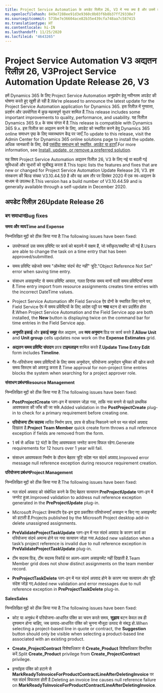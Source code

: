 ```yaml
---
title: Project Service Automation के अपडेट रिलीज़ 26, V3 में नया क्या है और उसमें क्या परिवर्तन हुआ है
ms.openlocfilehash: 849e7288ee91d3e9360c0b03f6b8b37ff29338e7
ms.sourcegitcommit: 573be7e36604ace82b35e439cfa748aa7c587415
ms.translationtype: HT
ms.contentlocale: hi-IN
ms.lasthandoff: 11/25/2020
ms.locfileid: "4643265"
---
```

<a name="project-service-automation-update-release-26-v3"></a><span data-ttu-id="b605b-102">Project Service Automation V3 अद्यतन रिलीज़ 26, V3</span><span class="sxs-lookup"><span data-stu-id="b605b-102">Project Service Automation Update Release 26, V3</span></span>
================================================

<span data-ttu-id="b605b-103">हमें Dynamics 365 के लिए Project Service Automation अनुप्रयोग हेतु नवीनतम अपडेट की घोषणा करते हुए खुशी हो रही है.</span><span class="sxs-lookup"><span data-stu-id="b605b-103">We’re pleased to announce the latest update for the Project Service Automation application for Dynamics 365.</span></span> <span data-ttu-id="b605b-104">इस रिलीज़ में गुणवत्ता, प्रदर्शन और उपयोगिता में कुछ महत्वपूर्ण सुधार शामिल हैं.</span><span class="sxs-lookup"><span data-stu-id="b605b-104">This release includes some important improvements to quality, performance, and usability.</span></span> <span data-ttu-id="b605b-105">यह रिलीज़ Dynamics 365 9.x के साथ संगत में है.</span><span class="sxs-lookup"><span data-stu-id="b605b-105">This release is compatible with Dynamics 365 9.x.</span></span> <span data-ttu-id="b605b-106">इस रिलीज़ का अद्यतन करने के लिए, अपडेट को स्थापित करने हेतु Dynamics 365 online समाधन पृष्ठ के लिए व्यवस्थापन केंद्र पर जाएँ.</span><span class="sxs-lookup"><span data-stu-id="b605b-106">To update to this release, visit the Admin Center for Dynamics 365 online solutions page to install the update.</span></span> <span data-ttu-id="b605b-107">अधिक जानकारी के लिए, देखें [पसंदीदा समाधान को स्थापित, अपडेट या हटाएँ](https://docs.microsoft.com/power-platform/admin/install-remove-preferred-solution).</span><span class="sxs-lookup"><span data-stu-id="b605b-107">For more information, see [Install, update, or remove a preferred solution](https://docs.microsoft.com/power-platform/admin/install-remove-preferred-solution).</span></span>

<span data-ttu-id="b605b-108">यह विषय Project Service Automation अद्यतन रिलीज़ 26, V3 के लिए नई या बदली गई सुविधाओं और सुधारों को सूचीबद्ध करता है.</span><span class="sxs-lookup"><span data-stu-id="b605b-108">This topic lists the features and fixes that are new or changed for Project Service Automation Update Release 26, V3.</span></span> <span data-ttu-id="b605b-109">इस संस्करण की बिल्ड संख्या V3.10.44.59 है और यह आम तौर पर दिसंबर 2020 में एक स्व-अद्यतन के माध्यम से उपलब्ध है.</span><span class="sxs-lookup"><span data-stu-id="b605b-109">This version has a build number of V3.10.44.59 and is generally available through a self-update in December 2020.</span></span>

<a name="update-release-26"></a><span data-ttu-id="b605b-110">अपडेट रिलीज़ 26</span><span class="sxs-lookup"><span data-stu-id="b605b-110">Update Release 26</span></span>
-----------------

### <a name="bug-fixes"></a><span data-ttu-id="b605b-111">बग समाधान</span><span class="sxs-lookup"><span data-stu-id="b605b-111">Bug fixes</span></span>

<span data-ttu-id="b605b-112">**समय और व्यय**</span><span class="sxs-lookup"><span data-stu-id="b605b-112">**Time and Expense**</span></span>

<span data-ttu-id="b605b-113">निम्नलिखित मुद्दों को ठीक किया गया है:</span><span class="sxs-lookup"><span data-stu-id="b605b-113">The following issues have been fixed:</span></span>

-   <span data-ttu-id="b605b-114">उपयोगकर्ता उस समय प्रविष्टि पर कार्य को बदलने में सक्षम हैं, जो स्वीकृत/सबमिट की गई है.</span><span class="sxs-lookup"><span data-stu-id="b605b-114">Users are able to change the task on a time entry that has been approved/submitted.</span></span>

-   <span data-ttu-id="b605b-115">समय प्रविष्टि सहेजते समय "ऑब्जेक्ट संदर्भ सेट नहीं" त्रुटि.</span><span class="sxs-lookup"><span data-stu-id="b605b-115">"Object Reference Not Set" error when saving time entry.</span></span>

-   <span data-ttu-id="b605b-116">संसाधन असाइनमेंट से समय प्रविष्टि आयात, गलत दिनांक समय मानों वाली समय प्रविष्टियाँ बनाता है.</span><span class="sxs-lookup"><span data-stu-id="b605b-116">Time entry import from resource assignments creates time entries with the incorrect DateTime values.</span></span>

-   <span data-ttu-id="b605b-117">Project Service Automation और Field Service ऐप दोनों के स्थापित किए जाने पर, Field Service ऐप में समय प्रविष्टियों के लिए आदेश पट्टी पर **नया** बटन दो बार प्रदर्शित होता है.</span><span class="sxs-lookup"><span data-stu-id="b605b-117">When Project Service Automation and the Field Service app are both installed, the **New** button is displaying twice on the command bar for time entries in the Field Service app.</span></span>

-   <span data-ttu-id="b605b-118">**अनुमति इकाई** और **इकाई समूह** सेल अद्यतन, अब **व्यय अनुमान** ग्रिड पर कार्य करते हैं.</span><span class="sxs-lookup"><span data-stu-id="b605b-118">**Allow Unit** and **Unit group** cells updates now work on the **Expense Estimates** grid.</span></span>

-   <span data-ttu-id="b605b-119">**अद्यतन समय प्रविष्टि संपादन** प्रपत्र **टाइमलाइन** शामिल करते हैं.</span><span class="sxs-lookup"><span data-stu-id="b605b-119">**Update Time Entry Edit** form includes **Timeline**.</span></span>

-   <span data-ttu-id="b605b-120">गैर-परियोजना समय प्रविष्टियों के लिए समय अनुमोदन, परियोजना अनुमोदन भूमिका की खोज करते समय सिस्टम को अवरुद्ध करता है.</span><span class="sxs-lookup"><span data-stu-id="b605b-120">Time approval for non-project time entries blocks the system when searching for a project approver role.</span></span>

<span data-ttu-id="b605b-121">**संसाधन प्रबंधन**</span><span class="sxs-lookup"><span data-stu-id="b605b-121">**Resource Management**</span></span>

<span data-ttu-id="b605b-122">निम्नलिखित मुद्दों को ठीक किया गया है:</span><span class="sxs-lookup"><span data-stu-id="b605b-122">The following issues have been fixed:</span></span>

-   <span data-ttu-id="b605b-123">**PostProjectCreate** प्लग-इन में सत्यापन जोड़ा गया, ताकि नया बनाने से पहले प्राथमिक आवश्यकता की जाँच की जा सके.</span><span class="sxs-lookup"><span data-stu-id="b605b-123">Added validation in the **PostProjectCreate** plug-in to check for a primary requirement before creating one.</span></span>

-   <span data-ttu-id="b605b-124">**परियोजना टीम सदस्य** त्वरित निर्माण प्रपत्र, प्रपत्र से फ़ील्ड निकालने जाने पर नल संदर्भ अपवाद दिखाता है.</span><span class="sxs-lookup"><span data-stu-id="b605b-124">**Project Team Member** quick create form throws a null reference exception if fields are removed from the form.</span></span>

-   <span data-ttu-id="b605b-125">1 वर्ष से अधिक 12 घंटों के लिए आवश्यकता जनरेट करना विफल रहेगा.</span><span class="sxs-lookup"><span data-stu-id="b605b-125">Generate requirements for 12 hours over 1 year will fail.</span></span>

-   <span data-ttu-id="b605b-126">संसाधन आवश्यकता निर्माण के दौरान बेहतर त्रुटि संदेश नल संदर्भ अपवाद.</span><span class="sxs-lookup"><span data-stu-id="b605b-126">Improved error message null reference exception during resource requirement creation.</span></span>

<span data-ttu-id="b605b-127">**परियोजना प्रबंधन**</span><span class="sxs-lookup"><span data-stu-id="b605b-127">**Project Management**</span></span>

<span data-ttu-id="b605b-128">निम्नलिखित मुद्दों को ठीक किया गया है:</span><span class="sxs-lookup"><span data-stu-id="b605b-128">The following issues have been fixed:</span></span>

-   <span data-ttu-id="b605b-129">नल संदर्भ अपवाद को संबोधित करने के लिए बेहतर सत्यापन **PreProjectUpdate** प्लग-इन में जनरेट हुआ.</span><span class="sxs-lookup"><span data-stu-id="b605b-129">Improved validation to address null reference exception generated in the **PreProjectUpdate** plug-in.</span></span>

-   <span data-ttu-id="b605b-130">Microsoft Project डेस्कटॉप ऐड-इन द्वारा प्रकाशित परियोजनाएँ असाइन न किए गए असाइनमेंट को हटाती हैं.</span><span class="sxs-lookup"><span data-stu-id="b605b-130">Projects published by the Microsoft Project desktop add-in delete unassigned assignments.</span></span>

-   <span data-ttu-id="b605b-131">**PreValidateProjectTaskUpdate** प्लग-इन में नल संदर्भ अपवाद के कारण कार्य का परियोजना संदर्भ अमान्य होने पर नया सत्यापन जोड़ा गया.</span><span class="sxs-lookup"><span data-stu-id="b605b-131">Added new validation when a task’s project reference is invalid due to null reference exception in **PreValidateProjectTaskUpdate** plug-in.</span></span>

-   <span data-ttu-id="b605b-132">टीम सदस्य ग्रिड, टीम सदस्य रिकॉर्ड पर अलग-अलग असाइनमेंट नहीं दिखाती है.</span><span class="sxs-lookup"><span data-stu-id="b605b-132">Team Member grid does not show distinct assignments on the team member record.</span></span>

-   <span data-ttu-id="b605b-133">**PreProjectTaskDelete** प्लग-इन में नल संदर्भ अपवाद होने के कारण नया सत्यापन और त्रुटि संदेश जोड़े गए.</span><span class="sxs-lookup"><span data-stu-id="b605b-133">Added new validation and error messages due to null reference exception in **PreProjectTaskDelete** plug-in.</span></span>

<span data-ttu-id="b605b-134">**Sales**</span><span class="sxs-lookup"><span data-stu-id="b605b-134">**Sales**</span></span>

<span data-ttu-id="b605b-135">निम्नलिखित मुद्दों को ठीक किया गया है:</span><span class="sxs-lookup"><span data-stu-id="b605b-135">The following issues have been fixed:</span></span>

-   <span data-ttu-id="b605b-136">कोट या अनुबंध में परियोजना-आधारित पंक्ति का चयन करते समय, **सुझाव** बटन केवल तब ही दृश्यमान होना चाहिए, जब उत्पाद-आधारित पंक्ति को चुनना मौजूदा उत्पाद से संबद्ध हो.</span><span class="sxs-lookup"><span data-stu-id="b605b-136">When selecting a project-based line in quote or contract, the **Suggestion** button should only be visible when selecting a product-based line associated with an existing product.</span></span>

-   <span data-ttu-id="b605b-137">**Create_ProjectContract** विशेषाधिकार से **Create_Product** विशेषाधिकार विभाजित करें.</span><span class="sxs-lookup"><span data-stu-id="b605b-137">Split **Create_Product** privilege from **Create_ProjectContract** privilege.</span></span>

-   <span data-ttu-id="b605b-138">इनवॉइस पंक्ति को हटाने से **MarkReadyToInvoiceForProductContractLineAfterDeletingInvoice** पर नल संदर्भ विफलता होती है.</span><span class="sxs-lookup"><span data-stu-id="b605b-138">Deleting an invoice line causes null reference failure on **MarkReadyToInvoiceForProductContractLineAfterDeletingInvoice**.</span></span>
